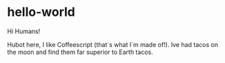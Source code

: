 # hello-world

Hi Humans!

Hubot here, I like Coffeescript (that´s what I´m made of!).
Ive had tacos on the moon and find them far superior to Earth tacos.
